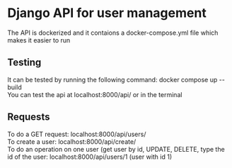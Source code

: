 # Django API for user management

The API is dockerized and it contaions a docker-compose.yml file which makes it easier to run

## Testing
It can be tested by running the following command: docker compose up --build  
You can test the api at localhost:8000/api/ or in the terminal

## Requests
To do a GET request: localhost:8000/api/users/  
To create a user:  localhost:8000/api/create/  
To do an operation on one user (get user by id, UPDATE, DELETE, type the id of the user: localhost:8000/api/users/1 (user with id 1)
